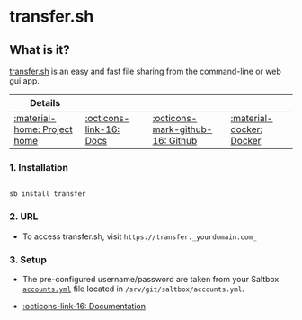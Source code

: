# transfer.sh

## What is it?

[transfer.sh](https://transfer.sh/) is an easy and fast file sharing from the command-line or web gui app.

| Details     |             |             |             |
|-------------|-------------|-------------|-------------|
| [:material-home: Project home ](https://transfer.sh/) | [:octicons-link-16: Docs](https://github.com/dutchcoders/transfer.sh) | [:octicons-mark-github-16: Github](https://www.github.com/dutchcoders/transfer.sh) | [:material-docker: Docker ](https://hub.docker.com/r/dutchcoders/transfer.sh)|

### 1. Installation

``` shell

sb install transfer

```

### 2. URL

- To access transfer.sh, visit `https://transfer._yourdomain.com_`

### 3. Setup

- The pre-configured username/password are taken from your Saltbox [`accounts.yml`](/saltbox/install/install#configuration) file located in `/srv/git/saltbox/accounts.yml`.

- [:octicons-link-16: Documentation](https://github.com/dutchcoders/transfer.sh)
